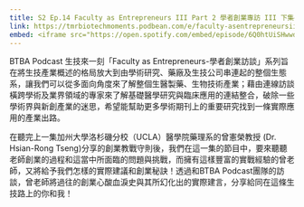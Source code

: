 ```yaml
---
title: S2 Ep.14 Faculty as Entrepreneurs III Part 2 學者創業專訪 III 下集– Empowering Clinical Diagnostics with Nanotechnology 揪出血液中癌細胞的奈米魔鬼氈ft. Dr. Hsian-Rong Tseng曾憲榮博士
link: https://tmrbiotechmoments.podbean.com/e/faculty-asentrepreneursiii-part-2%e5%ad%b8%e8%80%85%e5%89%b5%e6%a5%ad%e5%b0%88%e8%a8%aa-iii-%e4%b8%8b%e9%9b%86%e2%80%93-empowering-clinical-diagnost/
embed: <iframe src="https://open.spotify.com/embed/episode/6Q0htUiSHwwdjPvcQdD4Pj" width="100%" height="232" frameborder="0" allowtransparency="true" allow="encrypted-media"></iframe>
---
```


BTBA Podcast 生技來一刻「Faculty as Entrepreneurs-學者創業訪談」系列旨在將生技產業概述的格局放大到由學術研究、藥廠及生技公司串連起的整個生態系，讓我們可以從多面向角度來了解整個生醫製藥、生物技術產業；藉由連線訪談橫跨學術及業界領域的專家來了解基礎醫學研究與臨床應用的連結整合，破除一些學術界與新創產業的迷思，希望能幫助更多學術期刊上的重要研究找到一條實際應用的產業出路。



在聽完上一集加州大學洛杉磯分校（UCLA）醫學院藥理系的曾憲榮教授 (Dr. Hsian-Rong Tseng)分享的創業教戰守則後，我們在這一集的節目中，要來聽聽老師創業的過程和這當中所面臨的問題與挑戰，而擁有這樣豐富的實戰經驗的曾老師，又將給予我們怎樣的實際建議和創業秘訣！透過和BTBA Podcast團隊的訪談，曾老師將過往的創業心酸血淚史與其所幻化出的實際建言，分享給同在這條生技路上的你和我！

